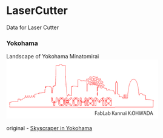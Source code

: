 LaserCutter
===============

Data for Laser Cutter

### Yokohama
Landscape of Yokohama Minatomirai <br>
<img src="https://raw.githubusercontent.com/ohwada/LaserCutter/master/yokohama/yokohama.png" width="400" />

original - [Skyscraper in Yokohama](http://kage-design.com/wp/?p=1030)
